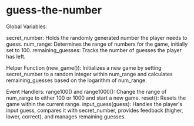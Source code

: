 # guess-the-number
Global Variables:

secret_number: Holds the randomly generated number the player needs to guess.
num_range: Determines the range of numbers for the game, initially set to 100.
remaining_guesses: Tracks the number of guesses the player has left.

Helper Function (new_game()):
Initializes a new game by setting secret_number to a random integer within num_range and calculates remaining_guesses based on the logarithm of num_range.

Event Handlers:
range100() and range1000(): Change the range of num_range to either 100 or 1000 and start a new game.
reset(): Resets the game within the current range.
input_guess(guess): Handles the player's input guess, compares it with secret_number, provides feedback (higher, lower, correct), and manages remaining guesses.
